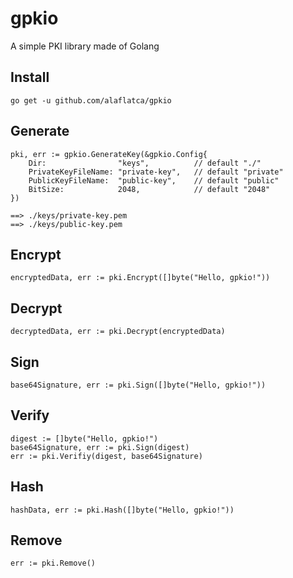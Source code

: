 # gpkio
A simple PKI library made of Golang

## Install
```
go get -u github.com/alaflatca/gpkio
```

## Generate
```
pki, err := gpkio.GenerateKey(&gpkio.Config{
    Dir:                "keys",          // default "./"
    PrivateKeyFileName: "private-key",   // default "private"
    PublicKeyFileName:  "public-key",    // default "public"
    BitSize:            2048,            // default "2048"
})

==> ./keys/private-key.pem
==> ./keys/public-key.pem
```

## Encrypt
```
encryptedData, err := pki.Encrypt([]byte("Hello, gpkio!"))
```

## Decrypt
```
decryptedData, err := pki.Decrypt(encryptedData)
```

## Sign
```
base64Signature, err := pki.Sign([]byte("Hello, gpkio!"))
```

## Verify
```
digest := []byte("Hello, gpkio!")
base64Signature, err := pki.Sign(digest)
err := pki.Verifiy(digest, base64Signature)
```

## Hash
```
hashData, err := pki.Hash([]byte("Hello, gpkio!"))
```

## Remove
```
err := pki.Remove()
```
